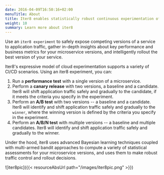 ```yaml
---
date: 2016-04-09T16:50:16+02:00
menuTitle: About
title: Iter8 enables statistically robust continuous experimentation of microservices in your CI/CD pipelines
weight: 10
summary: Learn more about iter8
---
```


Use an `iter8 experiment` to safely expose competing versions of a service to application traffic, gather in-depth insights about key performance and business metrics for your microservice versions, and intelligently rollout the best version of your service.

Iter8's expressive model of cloud experimentation supports a variety of CI/CD scenarios. Using an iter8 experiment, you can:

1. Run a **performance test** with a single version of a microservice.
2. Perform a **canary release** with two versions, a baseline and a candidate. Iter8 will shift application traffic safely and gradually to the candidate, if it meets the criteria you specify in the experiment.
3. Perform an **A/B test** with two versions -- a baseline and a candidate. Iter8 will identify and shift application traffic safely and gradually to the `winner`, where the winning version is defined by the criteria you specify in the experiment.
4. Perform an **A/B/N test** with multiple versions -- a baseline and multiple candidates. Iter8 will identify and shift application traffic safely and gradually to the winner.

Under the hood, iter8 uses advanced Bayesian learning techniques coupled with multi-armed bandit approaches to compute a variety of statistical assessments for your microservice versions, and uses them to make robust traffic control and rollout decisions.

![iter8pic]({{< resourceAbsUrl path="/images/iter8pic.png" >}})
